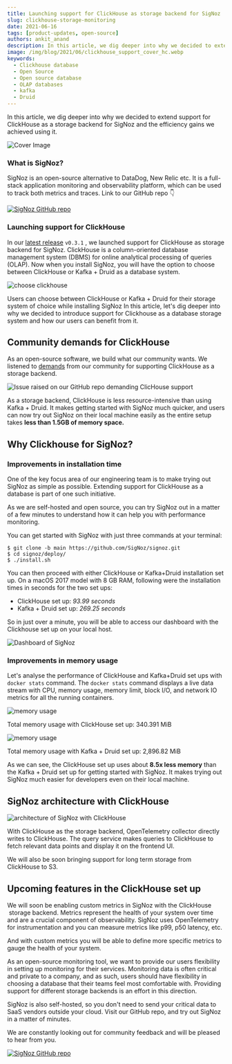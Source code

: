 ```yaml
---
title: Launching support for ClickHouse as storage backend for SigNoz
slug: clickhouse-storage-monitoring
date: 2021-06-16
tags: [product-updates, open-source]
authors: ankit_anand
description: In this article, we dig deeper into why we decided to extend support for ClickHouse as a storage backend for SigNoz and the efficiency gains we achieved using it.
image: /img/blog/2021/06/clickhouse_support_cover_hc.webp
keywords:
  - Clickhouse database
  - Open Source
  - Open source database
  - OLAP databases
  - kafka
  - Druid
---
```


In this article, we dig deeper into why we decided to extend support for ClickHouse as a storage backend for SigNoz and the efficiency gains we achieved using it.

<!--truncate-->

![Cover Image](/img/blog/2021/06/clickhouse_support_cover_hc.webp)

### What is SigNoz?

SigNoz is an open-source alternative to DataDog, New Relic etc. It is a full-stack application monitoring and observability platform, which can be used to track both metrics and traces. Link to our GitHub repo 👇

[![SigNoz GitHub repo](/img/blog/common/signoz_github.webp)](https://github.com/SigNoz/signoz)

### Launching support for ClickHouse

In our [latest release](https://github.com/SigNoz/signoz) `v0.3.1` , we launched support for ClickHouse as storage backend for SigNoz. ClickHouse is a column-oriented database management system (DBMS) for online analytical processing of queries (OLAP). Now when you install SigNoz, you will have the option to choose between ClickHouse or Kafka + Druid as a database system.

![choose clickhouse](/img/blog/2021/06/clickhouse_choose_setup_hc.webp)

Users can choose between ClickHouse or Kafka + Druid for their storage system of choice while installing SigNoz
In this article, let's dig deeper into why we decided to introduce support for Clickhouse as a database storage system and how our users can benefit from it.

## Community demands for ClickHouse

As an open-source software, we build what our community wants. We listened to [demands](https://github.com/SigNoz/signoz/issues/22) from our community for supporting ClickHouse as a storage backend.

![Issue raised on our GitHub repo demanding ClicHouse support](/img/blog/2021/06/Clickhouse_community_demands_hc.webp)

As a storage backend, ClickHouse is less resource-intensive than using Kafka + Druid. It makes getting started with SigNoz much quicker, and users can now try out SigNoz on their local machine easily as the entire setup takes **less than 1.5GB of memory space.**

## Why Clickhouse for SigNoz?

### Improvements in installation time

One of the key focus area of our engineering team is to make trying out SigNoz as simple as possible. Extending support for ClickHouse as a database is part of one such initiative.

As we are self-hosted and open source, you can try SigNoz out in a matter of a few minutes to understand how it can help you with performance monitoring.

You can get started with SigNoz with just three commands at your terminal:

    $ git clone -b main https://github.com/SigNoz/signoz.git
    $ cd signoz/deploy/
    $ ./install.sh

You can then proceed with either ClickHouse or Kafka+Druid installation set up. On a macOS 2017 model with 8 GB RAM, following were the installation times in seconds for the two set ups:

- ClickHouse set up: _93.99 seconds_
- Kafka + Druid set up: _269.25 seconds_

So in just over a minute, you will be able to access our dashboard with the Clickhouse set up on your local host.

![Dashboard of SigNoz](/img/blog/2021/06/signoz_ui-1.webp)

<!--- Track metrics & use traces to monitor app performance with SigNoz --->

### Improvements in memory usage

Let's analyse the performance of ClickHouse and Kafka+Druid set ups with `docker stats` command. The `docker stats` command displays a live data stream with CPU, memory usage, memory limit, block I/O, and network IO metrics for all the running containers.

![memory usage](/img/blog/2021/06/docker_stats_clickhouse_final.webp)

<!--- Memory usage stats snapshot with ClickHouse installation --->

Total memory usage with ClickHouse set up: 340.391 MiB

![memory usage](/img/blog/2021/06/docker_stats_kafka_final.webp)

<!--- Memory usage stats snapshot with kafka + Druid installation --->

Total memory usage with Kafka + Druid set up: 2,896.82 MiB

As we can see, the ClickHouse set up uses about **8.5x less memory** than the Kafka + Druid set up for getting started with SigNoz. It makes trying out SigNoz much easier for developers even on their local machine.

## SigNoz architecture with ClickHouse

![architecture of SigNoz with ClickHouse](/img/blog/2021/06/architecture-signoz-clickhouse-1.webp)

<!--- SigNoz Architecture with ClickHouse as storage backend --->

With ClickHouse as the storage backend, OpenTelemetry collector directly writes to ClickHouse. The query service makes queries to ClickHouse to fetch relevant data points and display it on the frontend UI.

We will also be soon bringing support for long term storage from ClickHouse to S3.

## Upcoming features in the ClickHouse set up

We will soon be enabling custom metrics in SigNoz with the ClickHouse  storage backend. Metrics represent the health of your system over time and are a crucial component of observability. SigNoz uses OpenTelemetry for instrumentation and you can measure metrics like p99, p50 latency, etc.

And with custom metrics you will be able to define more specific metrics to gauge the health of your system.

As an open-source monitoring tool, we want to provide our users flexibility in setting up monitoring for their services. Monitoring data is often critical and private to a company, and as such, users should have flexibility in choosing a database that their teams feel most comfortable with. Providing support for different storage backends is an effort in this direction.

SigNoz is also self-hosted, so you don't need to send your critical data to SaaS vendors outside your cloud. Visit our GitHub repo, and try out SigNoz in a matter of minutes.

We are constantly looking out for community feedback and will be pleased to hear from you.

[![SigNoz GitHub repo](/img/blog/common/signoz_github.webp)](https://github.com/SigNoz/signoz)
